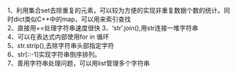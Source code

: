 1、利用集合set去除重复的元素，可以较为方便的实现非重复数据个数的统计。同时dict类似C++中的map，可以用来索引查找     
2、直接用+=处理字符串速度很快 
3、‘str’.join(),用str连接一堆字符串  
4、可以在表达式内部使用for in 循环    
5、str.strip(),去除字符串头部指定字符   
6、str[::-1]实现字符串倒序排列。   
7、善用字符串处理问题，可以用list管理多个字符串    


